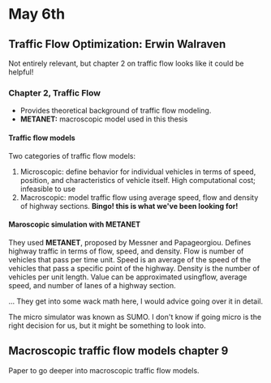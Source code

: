 # May 6th

## Traffic Flow Optimization: Erwin Walraven

Not entirely relevant, but chapter 2 on traffic flow looks like it could be helpful!

### Chapter 2, Traffic Flow

+ Provides theoretical background of traffic flow modeling.
+ **METANET:** macroscopic model used in this thesis

#### Traffic flow models

Two categories of traffic flow models:
1. Microscopic: define behavior for individual vehicles in terms of speed, position, and characteristics of vehicle itself. High computational cost; infeasible to use
2. Macroscopic: model traffic flow using average speed, flow and density of highway sections. **Bingo! this is what we've been looking for!**

#### Maroscopic simulation with METANET

They used **METANET**, proposed by Messner and Papageorgiou. Defines highway traffic in terms of flow, speed, and density.
Flow is number of vehicles that pass per time unit.
Speed is an average of the speed of the vehicles that pass a specific point of the highway.
Density is the number of vehicles per unit length. Value can be approximated usingflow, average speed, and number of lanes of a highway section.

... They get into some wack math here, I would advice going over it in detail.

The micro simulator was known as SUMO. I don't know if going micro is the right decision for us, but it might be something to look into.


## Macroscopic traffic flow models chapter 9

Paper to go deeper into macroscopic traffic flow models.
